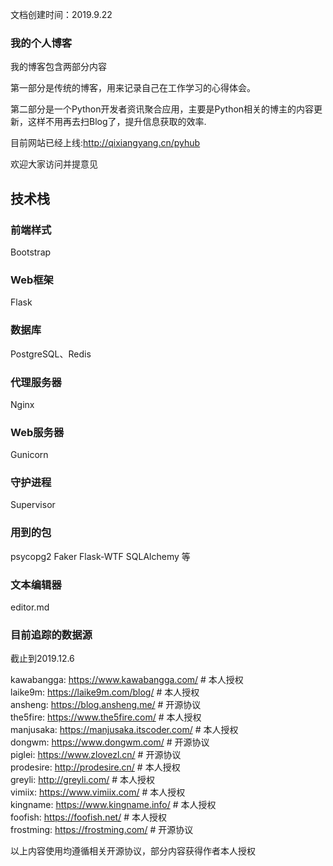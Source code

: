 文档创建时间：2019.9.22

### 我的个人博客

我的博客包含两部分内容

第一部分是传统的博客，用来记录自己在工作学习的心得体会。

第二部分是一个Python开发者资讯聚合应用，主要是Python相关的博主的内容更新，这样不用再去扫Blog了，提升信息获取的效率.

目前网站已经上线:http://qixiangyang.cn/pyhub

欢迎大家访问并提意见

## 技术栈

### 前端样式
Bootstrap

### Web框架
Flask

### 数据库
PostgreSQL、Redis

### 代理服务器
Nginx

### Web服务器
Gunicorn

### 守护进程
Supervisor

### 用到的包
psycopg2
Faker
Flask-WTF
SQLAlchemy
等

### 文本编辑器
editor.md


### 目前追踪的数据源
截止到2019.12.6

kawabangga: https://www.kawabangga.com/ # 本人授权  
laike9m: https://laike9m.com/blog/ # 本人授权  
ansheng: https://blog.ansheng.me/ # 开源协议  
the5fire: https://www.the5fire.com/ # 本人授权  
manjusaka: https://manjusaka.itscoder.com/ # 本人授权  
dongwm: https://www.dongwm.com/ # 开源协议  
piglei: https://www.zlovezl.cn/ # 开源协议  
prodesire: http://prodesire.cn/ # 本人授权  
greyli: http://greyli.com/ # 本人授权  
vimiix: https://www.vimiix.com/ # 本人授权  
kingname: https://www.kingname.info/ # 本人授权  
foofish: https://foofish.net/ # 本人授权  
frostming: https://frostming.com/ # 开源协议  

以上内容使用均遵循相关开源协议，部分内容获得作者本人授权
